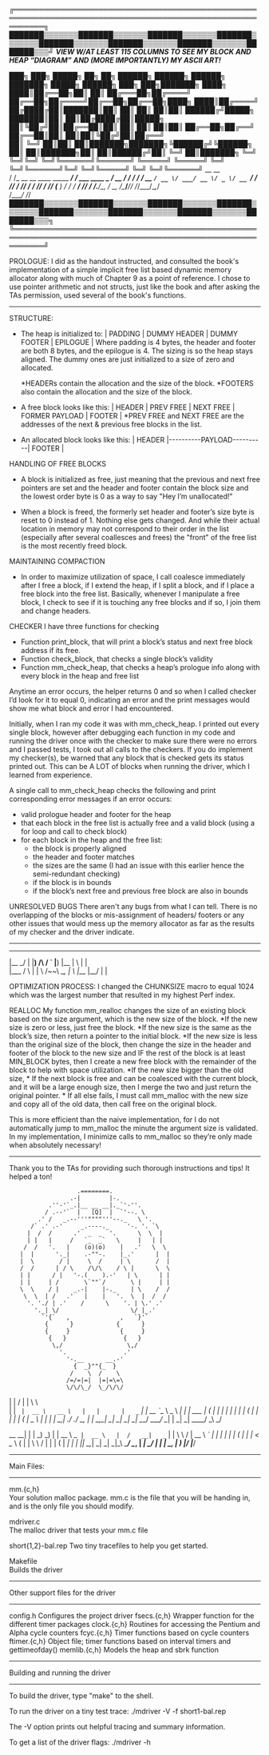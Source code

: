 
 ╔══════════════════════════════════════════════════════════════════════════════════════════════════════════╗
███████▒▒▒▒▒▒▒███████▒▒▒▒▒▒▒███████▒▒▒▒▒▒▒███████▒▒▒▒▒▒▒███████▒▒▒▒▒▒▒███████▒▒▒▒▒▒▒███████▒▒▒▒▒▒▒███████▒▒▒╝
***VIEW W/AT LEAST 115 COLUMNS TO SEE MY BLOCK AND HEAP “DIAGRAM” AND (MORE IMPORTANTLY) MY ASCII ART!***


███╗   ███╗ █████╗ ██╗     ██╗      ██████╗  ██████╗  ██████╗ ███████╗ █████╗ ██████╗ ███╗   ███╗███████╗
████╗ ████║██╔══██╗██║     ██║     ██╔═══██╗██╔════╝  ██╔══██╗██╔════╝██╔══██╗██╔══██╗████╗ ████║██╔════╝
██╔████╔██║███████║██║     ██║     ██║   ██║██║       ██████╔╝█████╗  ███████║██║  ██║██╔████╔██║█████╗  
██║╚██╔╝██║██╔══██║██║     ██║     ██║   ██║██║       ██╔══██╗██╔══╝  ██╔══██║██║  ██║██║╚██╔╝██║██╔══╝  
██║ ╚═╝ ██║██║  ██║███████╗███████╗╚██████╔╝╚██████╗  ██║  ██║███████╗██║  ██║██████╔╝██║ ╚═╝ ██║███████╗
╚═╝     ╚═╝╚═╝  ╚═╝╚══════╝╚══════╝ ╚═════╝  ╚═════╝  ╚═╝  ╚═╝╚══════╝╚═╝  ╚═╝╚═════╝ ╚═╝     ╚═╝╚══════╝
	    		 		      	       	__                              __              
	 			       	               / /_  __  __   ____ _____  _____/ /_  ___  ____ _
	  	    	 	                      / __ \/ / / /  / __ `/ __ \/ ___/ __ \/ _ \/ __ `/
	 			 	             / /_/ / /_/ /  / /_/ / /_/ (__  ) / / /  __/ /_/ / 
				 		    /_.___/\__, /   \__, /\____/____/_/ /_/\___/\__,_/  
    		 	    	 		          /____/      /_/                               
███████▒▒▒▒▒▒▒███████▒▒▒▒▒▒▒███████▒▒▒▒▒▒▒███████▒▒▒▒▒▒▒███████▒▒▒▒▒▒▒███████▒▒▒▒▒▒▒███████▒▒▒▒▒▒▒███████▒▒▒╗  
 ╚══════════════════════════════════════════════════════════════════════════════════════════════════════════╝

PROLOGUE:  I did as the handout instructed, and consulted the book's implementation of a simple implicit free list based dynamic memory allocator along with much of Chapter 9 as a point of reference.  I chose to use pointer arithmetic and not structs, just like the book and after asking the TAs permission, used several of the book's functions. 
__ __ __ __ __ __ __ __ __ __ __ __ __ __ __ __ __ __ __ __ __ __ __ __ __ __ __ __ __ __ __ __ __ __ __ __
 
 STRUCTURE:
 * The heap is initialized to: | PADDING | DUMMY HEADER | DUMMY FOOTER | EPILOGUE |
 Where padding is 4 bytes, the header and footer are both 8 bytes, and the epilogue is 4. The sizing is so the heap stays aligned. The dummy ones are just initialized to a size of zero and allocated.

     *HEADERs contain the allocation and the size of the block.
     *FOOTERS also contain the allocation and the size of the block.

 * A free block looks like this:	| HEADER | PREV FREE | NEXT FREE | FORMER PAYLOAD | FOOTER |
     *PREV FREE and NEXT FREE are the addresses of the next & previous free blocks in the list.


 * An allocated block looks like this:	| HEADER |----------PAYLOAD----------| FOOTER |


 HANDLING OF FREE BLOCKS
 * A block is initialized as free, just meaning that the previous and next free pointers are set and the header and footer contain the block size and the lowest order byte  is 0 as a way to say "Hey I’m unallocated!"

 * When a block is freed, the formerly set header and footer’s size byte is reset to 0 instead of 1.  Nothing else gets changed. And while their actual location in memory may not correspond to their order in the list (especially after several coallesces and frees) the "front" of the free list is the most recently freed block. 


 MAINTAINING COMPACTION
 * In order to maximize utilization of space, I call coalesce immediately after I free a block, if I extend the heap, if I split a block, and if I place a free block into the free list. Basically, whenever I manipulate a free block, I check to see if it is touching any free blocks and if so, I join them and change headers.


CHECKER
I have three functions for checking
 * Function print_block, that will print a block’s status and next free block address if its free.
 * Function check_block, that checks a single block’s validity
 * Function mm_check_heap, that checks a heap’s prologue info along with every block in the heap and free list

Anytime an error occurs, the helper returns 0 and so when I called checker I’d look for it to equal 0, indicating an error and the print messages would show me what block and error I had encountered.

Initially, when I ran my code it was with mm_check_heap. I printed out every single block, however after debugging each function in my code and running the driver once with the checker to make sure there were no errors and I passed tests, I took out all calls to the checkers. If you do implement my checker(s), be warned that any block that is checked gets its status printed out.  This can be A LOT of blocks when running the driver, which I learned from experience. 
  
A single call to mm_check_heap checks the following and print corresponding error messages if an error occurs:
 * valid prologue header and footer for the heap
 * that each block in the free list is actually free and a valid block (using a for loop and call to check block)
 * for each block in the heap and the free list:
	* the block is properly aligned
	* the header and footer matches
	* the sizes are the same (I had an issue with this earlier hence the semi-redundant checking)
	* if the block is in bounds
	* if the block’s next free and previous free block are also in bounds

UNRESOLVED BUGS
There aren't any bugs from what I can tell. There is no overlapping of the blocks or mis-assignment of headers/ footers or any other issues that would mess up the memory allocator as far as the results of my checker and the driver indicate.


__ __ __ __ __ __ __ __ __ __ __ __ __ __ __ __ __ __ __ __ __ __ __ __ __ __ __ __ __ __ __ __ __ __ __ __ 

 ___     ___  __           __   __   ___  __    ___ 
|__  \_/  |  |__)  /\     /  ` |__) |__  |  \ |  |  
|___ / \  |  |  \ /~~\    \__, |  \ |___ |__/ |  |  

OPTIMIZATION PROCESS:
I changed the CHUNKSIZE macro to equal 1024 which was the largest number that resulted in my highest Perf index.


REALLOC
My function mm_realloc changes the size of an existing block based on the size argument, which is the new size of the block. 
     *If the new size is zero or less, just free the block. 
     *If the new size is the same as the block’s size, then return a pointer to the initial block. 
     *If the new size is less than the original size of the block, then change the size in the header and footer of the block to the new size and IF the rest of the block is at least MIN_BLOCK bytes, then I create a new free block with the remainder of the block to help with space utilization.
     *If the new size bigger than the old size,
	* If the next block is free and can be coalesced with the current block, and it will be a large enough size, then I merge the two and just return the original pointer.
	* If all else fails, I must call mm_malloc with the new size and copy all of the old data, then call free on the original block.

This is more efficient than the naive implementation, for I do not automatically jump to mm_malloc the minute the argument size is validated.  In my implementation, I minimize calls to mm_malloc so they’re only made when absolutely necessary!

__ __ __ __ __ __ __ __ __ __ __ __ __ __ __ __ __ __ __ __ __ __ __ __ __ __ __ __ __ __ __ __ __ __ __ __ 

Thank you to the TAs for providing such thorough instructions and tips! It helped a ton!

                       .========.
                     .-|        |-.
               .''-'`_.|__ __ __|._`'-''.
              / .--'`  |   [Q]  |  `'--. \
            .' /   _.--'''""""'''--._   \ '.
          /` .' .-'     _.----._     '-. '. `\
         |  /  /      .'  _  _  '.      \  \  |
         | |   |     /   `_  _`   \     |   | |
        /  /   '.   |    (o)(o)    |   .'   \  \
       |  |      '._|    .-""-.    |_.'      |  |
       |  \       / |     \  /     | \       /  |
       /  /      | / \    /\/\    / \ |      \  \
       | |      / |   '-.(    ).-'   | \      | |
       | |     | /       \`""`/       \ |     | |
       \  \    / |    _.-|    |-._    | \    /  /
        \  \  | /   .'   |    |   '.  \  |  /  /
         '. './ | .'    /      \    '. | \.' .'
           '._| \/                    \/ |_.'
             `'{`   ,              ,   `}'`
              {      }            {      }
              {     }              {     }
               {   }                {   }
                \,/                  \,/
                  '.                .'
                    '-.__      __.-'
                      {  _}""{_  }
                     /    \  /    \
                    /=/=|=|  |=|=\=\
                    \/\/\_/  \_/\/\/



  |   |                                   /        |                          | \ \  
  |   |   _` |  __ \   __ \   |   |      |   _` |  |  __ `__ \    _ \    __|  __|  | 
  ___ |  (   |  |   |  |   |  |   |      |  (   |  |  |   |   |  (   | \__ \  |    | 
 _|  _| \__,_|  .__/   .__/  \__, |      | \__,_| _| _|  _|  _| \___/  ____/ \__|  | 
               _|     _|     ____/      \_\                                      _/  

 __ __|  |                    |                 _)         _)                | 
    |    __ \    _` |  __ \   |  /   __|   _` |  | \ \   /  |  __ \    _` |  | 
    |    | | |  (   |  |   |    <  \__ \  (   |  |  \ \ /   |  |   |  (   | _| 
   _|   _| |_| \__,_| _|  _| _|\_\ ____/ \__, | _|   \_/   _| _|  _| \__, | _) 
                                         |___/                       |___/     

***********
Main Files:
***********

mm.{c,h}	
	Your solution malloc package. mm.c is the file that you
	will be handing in, and is the only file you should modify.

mdriver.c	
	The malloc driver that tests your mm.c file

short{1,2}-bal.rep
	Two tiny tracefiles to help you get started. 

Makefile	
	Builds the driver

**********************************
Other support files for the driver
**********************************

config.h	Configures the project driver
fsecs.{c,h}	Wrapper function for the different timer packages
clock.{c,h}	Routines for accessing the Pentium and Alpha cycle counters
fcyc.{c,h}	Timer functions based on cycle counters
ftimer.{c,h}	Object file; timer functions based on interval timers and gettimeofday()
memlib.{c,h}	Models the heap and sbrk function

*******************************
Building and running the driver
*******************************
To build the driver, type "make" to the shell.

To run the driver on a tiny test trace:
./mdriver -V -f short1-bal.rep

The -V option prints out helpful tracing and summary information.

To get a list of the driver flags:
./mdriver -h




